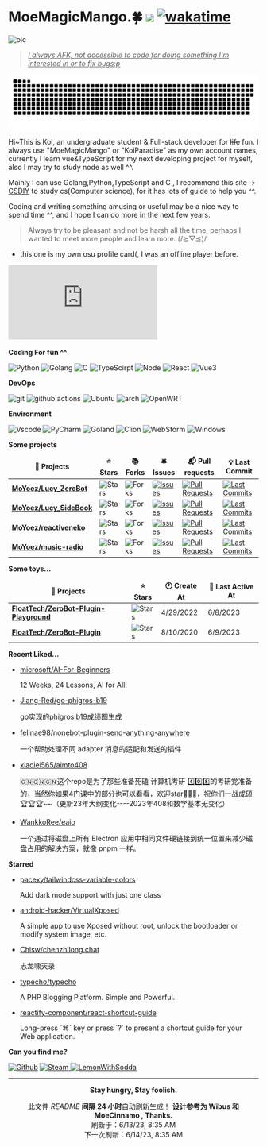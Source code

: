 # MoeMagicMango.🍀 ![](https://visitor-badge.laobi.icu/badge?page_id=MoYoez.readme) [![wakatime](https://wakatime.com/badge/user/057b0405-d0cc-4063-99fb-0072ae8088db.svg)](https://wakatime.com/@057b0405-d0cc-4063-99fb-0072ae8088db)

![pic](https://cdn.himoyo.cn/img_service/ec43126fgy1go7lc9ta0bj22bc1awkjr.jpg)

> <u>*I always AFK, not accessible to code for doing something I'm interested in or to fix bugs:p*</u>

![meowmeowmeow](https://raw.githubusercontent.com/MoYoez/MoYoez/master/assets/github-contribution-grid-snake.svg)

Hi~This is Koi, an undergraduate student & Full-stack developer for ~~life~~ fun. I always use "MoeMagicMango" or "KoiParadise" as my own account names, currently I learn vue&TypeScript for my next developing project for myself, also I may try to study node as well ^^.

Mainly I can use Golang,Python,TypeScript and C , I recommend this site -> [CSDIY](https://csdiy.wiki/) to study cs(Computer science), for it has lots of guide to help you ^^.

Coding and writing something amusing or useful may be a nice way to spend time ^^, and I hope I can do more in the next few years.

> Always try to be pleasant and not be harsh all the time, perhaps I wanted to meet more people and learn more. (/≧▽≦)/

- this one is my own osu profile card(, I was an offline player before.

![osu](https://osusig.lolico.moe/sig.php?colour=hex66ccff&uname=KoiParadise&mode=3&pp=1&countryrank&flagstroke&rankedscore)

**Coding For fun ^^**

<p>
  <img alt="Python" src="https://img.shields.io/badge/python-3670A0?style=for-the-badge&logo=python&logoColor=ffdd54">
  <img alt="Golang" src="https://img.shields.io/badge/go-%2300ADD8.svg?style=for-the-badge&logo=go&logoColor=white">
  <img alt="C" src="https://img.shields.io/badge/c-%2300599C.svg?style=for-the-badge&logo=c&logoColor=white">
  <img alt="TypeScirpt" src="https://img.shields.io/badge/typescript-%23007ACC.svg?style=for-the-badge&logo=typescript&logoColor=white">
  <img alt="Node" src="https://img.shields.io/badge/node.js-6DA55F?style=for-the-badge&logo=node.js&logoColor=white">
  <img alt="React" src="https://img.shields.io/badge/React-20232A?style=for-the-badge&logo=react&logoColor=61DAFB">
  <img alt="Vue3" src="https://img.shields.io/badge/Vue.js-35495E?style=for-the-badge&logo=vuedotjs&logoColor=4FC08D">
</p>

**DevOps**

<p>
  <img alt="git" src="https://img.shields.io/badge/git-%23F05033.svg?style=for-the-badge&logo=git&logoColor=white" />
  <img alt="github actions" src="https://img.shields.io/badge/github%20actions-%232671E5.svg?style=for-the-badge&logo=githubactions&logoColor=white" />
  <img alt="Ubuntu" src="https://img.shields.io/badge/Ubuntu-E95420?style=for-the-badge&logo=ubuntu&logoColor=white" />
  <img alt="arch" src="https://img.shields.io/badge/Arch_Linux-1793D1?style=for-the-badge&logo=arch-linux&logoColor=white">
  <img alt="OpenWRT" src="https://img.shields.io/badge/OpenWRT-00B5E2?style=for-the-badge&logo=OpenWrt&logoColor=white">
</p>

**Environment**

<p>
<img alt="Vscode" src="https://img.shields.io/badge/Visual%20Studio%20Code-0078d7.svg?style=for-the-badge&logo=visual-studio-code&logoColor=white">
<img alt="PyCharm" src="https://img.shields.io/badge/pycharm-143?style=for-the-badge&logo=pycharm&logoColor=black&color=black&labelColor=green">
<img alt="Goland" src="https://img.shields.io/badge/GoLand-0f0f0f?&style=for-the-badge&logo=goland&logoColor=white">
<img alt="Clion" src="https://img.shields.io/badge/CLion-000000?style=for-the-badge&logo=clion&logoColor=white">
<img alt="WebStorm" src="https://img.shields.io/badge/WebStorm-000000?style=for-the-badge&logo=WebStorm&logoColor=white">
<img alt="Windows" src="https://img.shields.io/badge/Windows-0078D6?style=for-the-badge&logo=windows&logoColor=white">
</p>

**Some projects**

<table><thead align=center><tr border: none;><td><b>🎁 Projects</b></td><td><b>⭐ Stars</b></td><td><b>📚 Forks</b></td><td><b>🛎 Issues</b></td><td><b>📬 Pull requests</b></td><td><b>💡 Last Commit</b></td></tr></thead><tbody><tr><td><a href=https://github.com/MoYoez/Lucy_ZeroBot><b>MoYoez/Lucy_ZeroBot</b></a></td><td><img alt=Stars src="https://img.shields.io/github/stars/MoYoez/Lucy_ZeroBot?style=flat-square&labelColor=343b41"></td><td><img alt=Forks src="https://img.shields.io/github/forks/MoYoez/Lucy_ZeroBot?style=flat-square&labelColor=343b41"></td><td><a href=https://github.com/MoYoez/Lucy_ZeroBot/issues target=_blank><img alt=Issues src="https://img.shields.io/github/issues/MoYoez/Lucy_ZeroBot?style=flat-square&labelColor=343b41"></a></td><td><a href=https://github.com/MoYoez/Lucy_ZeroBot/pulls target=_blank><img alt="Pull Requests"src="https://img.shields.io/github/issues-pr/MoYoez/Lucy_ZeroBot?style=flat-square&labelColor=343b41"></a></td><td><a href=https://github.com/MoYoez/Lucy_ZeroBot/commits target=_blank><img alt="Last Commits"src="https://img.shields.io/github/last-commit/MoYoez/Lucy_ZeroBot?style=flat-square&labelColor=343b41"></a></td></tr><tr><td><a href=https://github.com/MoYoez/Lucy_SideBook><b>MoYoez/Lucy_SideBook</b></a></td><td><img alt=Stars src="https://img.shields.io/github/stars/MoYoez/Lucy_SideBook?style=flat-square&labelColor=343b41"></td><td><img alt=Forks src="https://img.shields.io/github/forks/MoYoez/Lucy_SideBook?style=flat-square&labelColor=343b41"></td><td><a href=https://github.com/MoYoez/Lucy_SideBook/issues target=_blank><img alt=Issues src="https://img.shields.io/github/issues/MoYoez/Lucy_SideBook?style=flat-square&labelColor=343b41"></a></td><td><a href=https://github.com/MoYoez/Lucy_SideBook/pulls target=_blank><img alt="Pull Requests"src="https://img.shields.io/github/issues-pr/MoYoez/Lucy_SideBook?style=flat-square&labelColor=343b41"></a></td><td><a href=https://github.com/MoYoez/Lucy_SideBook/commits target=_blank><img alt="Last Commits"src="https://img.shields.io/github/last-commit/MoYoez/Lucy_SideBook?style=flat-square&labelColor=343b41"></a></td></tr><tr><td><a href=https://github.com/MoYoez/reactiveneko><b>MoYoez/reactiveneko</b></a></td><td><img alt=Stars src="https://img.shields.io/github/stars/MoYoez/reactiveneko?style=flat-square&labelColor=343b41"></td><td><img alt=Forks src="https://img.shields.io/github/forks/MoYoez/reactiveneko?style=flat-square&labelColor=343b41"></td><td><a href=https://github.com/MoYoez/reactiveneko/issues target=_blank><img alt=Issues src="https://img.shields.io/github/issues/MoYoez/reactiveneko?style=flat-square&labelColor=343b41"></a></td><td><a href=https://github.com/MoYoez/reactiveneko/pulls target=_blank><img alt="Pull Requests"src="https://img.shields.io/github/issues-pr/MoYoez/reactiveneko?style=flat-square&labelColor=343b41"></a></td><td><a href=https://github.com/MoYoez/reactiveneko/commits target=_blank><img alt="Last Commits"src="https://img.shields.io/github/last-commit/MoYoez/reactiveneko?style=flat-square&labelColor=343b41"></a></td></tr><tr><td><a href=https://github.com/MoYoez/music-radio><b>MoYoez/music-radio</b></a></td><td><img alt=Stars src="https://img.shields.io/github/stars/MoYoez/music-radio?style=flat-square&labelColor=343b41"></td><td><img alt=Forks src="https://img.shields.io/github/forks/MoYoez/music-radio?style=flat-square&labelColor=343b41"></td><td><a href=https://github.com/MoYoez/music-radio/issues target=_blank><img alt=Issues src="https://img.shields.io/github/issues/MoYoez/music-radio?style=flat-square&labelColor=343b41"></a></td><td><a href=https://github.com/MoYoez/music-radio/pulls target=_blank><img alt="Pull Requests"src="https://img.shields.io/github/issues-pr/MoYoez/music-radio?style=flat-square&labelColor=343b41"></a></td><td><a href=https://github.com/MoYoez/music-radio/commits target=_blank><img alt="Last Commits"src="https://img.shields.io/github/last-commit/MoYoez/music-radio?style=flat-square&labelColor=343b41"></a></td></tr></tbody></table>

**Some toys...**

<table><thead align=center><tr border: none;><td><b>🎁 Projects</b></td><td><b>⭐ Stars</b></td><td><b>🕐 Create At</b></td><td><b>📅 Last Active At</b></td></tr></thead><tbody><tr><td><a href=https://github.com/FloatTech/ZeroBot-Plugin-Playground target=_blank><b>FloatTech/ZeroBot-Plugin-Playground</b></a></td><td><img alt=Stars src="https://img.shields.io/github/stars/FloatTech/ZeroBot-Plugin-Playground?style=flat-square&labelColor=343b41"></td><td>4/29/2022</td><td>6/8/2023</td></tr><tr><td><a href=https://github.com/FloatTech/ZeroBot-Plugin target=_blank><b>FloatTech/ZeroBot-Plugin</b></a></td><td><img alt=Stars src="https://img.shields.io/github/stars/FloatTech/ZeroBot-Plugin?style=flat-square&labelColor=343b41"></td><td>8/10/2020</td><td>6/9/2023</td></tr></tbody></table>

<!--
**最近写了...**
recent_posts_inject
-->

**Recent Liked...**

<ul><li><a href=https://github.com/microsoft/AI-For-Beginners>microsoft/AI-For-Beginners</a><p>12 Weeks, 24 Lessons, AI for All!</p></li><li><a href=https://github.com/Jiang-Red/go-phigros-b19>Jiang-Red/go-phigros-b19</a><p>go实现的phigros b19成绩图生成</p></li><li><a href=https://github.com/felinae98/nonebot-plugin-send-anything-anywhere>felinae98/nonebot-plugin-send-anything-anywhere</a><p>一个帮助处理不同 adapter 消息的适配和发送的插件</p></li><li><a href=https://github.com/xiaolei565/aimto408>xiaolei565/aimto408</a><p>🇨🇳🇨🇳🇨🇳这个repo是为了那些准备死磕 计算机考研 4️⃣0️⃣8️⃣的考研党准备的，当然你如果4门课中的部分也可以看看，欢迎star📝📝📝，祝你们一战成硕🏆🏆🏆~~（更新23年大纲变化----2023年408和数学基本无变化）</p></li><li><a href=https://github.com/WankkoRee/eaio>WankkoRee/eaio</a><p>一个通过将磁盘上所有 Electron 应用中相同文件硬链接到统一位置来减少磁盘占用的解决方案，就像 pnpm 一样。</p></li></ul>

**Starred**

<ul><li><a href=https://github.com/pacexy/tailwindcss-variable-colors>pacexy/tailwindcss-variable-colors</a><p>Add dark mode support with just one class</p></li><li><a href=https://github.com/android-hacker/VirtualXposed>android-hacker/VirtualXposed</a><p>A simple app to use Xposed without root, unlock the bootloader or modify system image, etc.</p></li><li><a href=https://github.com/Chisw/chenzhilong.chat>Chisw/chenzhilong.chat</a><p>志龙啸天录</p></li><li><a href=https://github.com/typecho/typecho>typecho/typecho</a><p>A PHP Blogging Platform. Simple and Powerful.</p></li><li><a href=https://github.com/reactify-component/react-shortcut-guide>reactify-component/react-shortcut-guide</a><p>Long-press `⌘` key or press `?` to present a shortcut guide for your Web application.</p></li></ul>

**Can you find me?**

<p><a href="https://github.com/MoYoez" target="_blank"><img alt="Github" src="https://img.shields.io/badge/GitHub-%2312100E.svg?&style=for-the-badge&logo=Github&logoColor=white" /></a>
<a href="https://steamcommunity.com/id/akirasweetz" tagget="_blank"><img alt="Steam" src="https://img.shields.io/badge/steam-%23000000.svg?style=for-the-badge&logo=steam&logoColor=white">
<a href="https://moe.himoyo.cn" target="_blank"><img alt="LemonWithSodda" height="28" src='https://forthebadge.com/images/badges/contains-cat-gifs.svg' /></a>
</p>

------------

<p align=center><strong> Stay hungry, Stay foolish. </strong></p>
<p align=center>此文件 <i>README</i> <b>间隔 24 小时</b>自动刷新生成！ <b>设计参考为 Wibus 和 MoeCinnamo , Thanks.</b><br>刷新于：6/13/23, 8:35 AM<br>下一次刷新：6/14/23, 8:35 AM</p>

